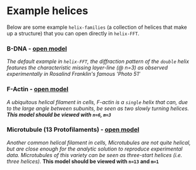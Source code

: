 # Example helices

Below are some example `helix-families` (a collection of helices that make up a structure) that you can open directly in `helix-FFT`.

### B-DNA - [open model](https://nemoandrea.github.io/helixiser/#name=B-DNA&radius=1&rise=0.34&frequency=10&unit_size=0.18&radius=1&rise=0.34&frequency=10&unit_size=0.18&rotation=143)

*The default example in `helix-FFT`, the diffraction pattern of the `double` helix features the characteristic missing layer-line (@ n=3) as observed experimentally in Rosalind Franklin's famous 'Photo 51'*



### F-Actin - [open model](https://nemoandrea.github.io/helixiser/#name=F-actin&radius=2.5&rise=2.75&frequency=2.166&unit_size=3&offset=0&rotation=0&handedness=right)

*A ubiquitous helical filament in cells, F-actin is a `single` helix that can, due to the large angle between subunits, be seen as two slowly turning helices. **This model should be viewed with `n=6`, `m=3`***

### Microtubule (13 Protofilaments) - [open model](https://nemoandrea.github.io/helixiser/#name=Microtubule_13PF&radius=12.5&rise=0.946&frequency=13&unit_size=2.5&offset=0&handedness=right&radius=12.5&rise=0.946&frequency=13&unit_size=2.5&offset=4.1&handedness=right&radius=12.5&rise=0.946&frequency=13&unit_size=2.5&offset=8.2&handedness=right)

*Another common helical filament in cells, Microtubules are not quite helical, but are close enough for the analytic solution to reproduce experimental data. Microtubules of this variety can be seen as three-start helices (i.e. three helices).* **This model should be viewed with `n=13` and `m=1`**